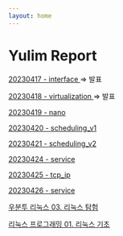 ```yaml
---
layout: home
---
```


# Yulim Report
[ 20230417 - interface ](./230417_interface) => 발표

[ 20230418 - virtualization ](./230418_virtualization) => 발표

[ 20230419 - nano ](./230419_nano)

[ 20230420 - scheduling_v1 ](./230420_scheduling_ver1)

[ 20230421 - scheduling_v2 ](./230421_scheduling_ver2)

[ 20230424 - service ](./230424_service)

[ 20230425 - tcp_ip ](./230425_tcp_ip)

[ 20230426 - service ](./230426_ftp)

[ 우분투 리눅스 03. 리눅스 탐험 ](./book_explore_linux)

[ 리눅스 프로그래밍 01. 리눅스 기초 ](./book_linux_basic)